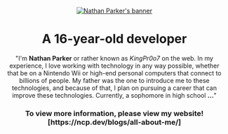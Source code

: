 <p align="center"><a href="https://ncp.dev" target="_blank"><img src="https://github.com/KingPr0o7/KingPr0o7/blob/main/nathanBanner.png" alt="Nathan Parker's banner"></a></p>
<h1 align="center">A 16-year-old developer</h1>

<p align="center">"I'm <b>Nathan Parker</b> or rather known as <i>KingPr0o7</i> on the web. In my experience, I love working with technology in any way possible, whether that be on a Nintendo Wii or high-end personal computers that connect to billions of people. My father was the one to introduce me to these technologies, and because of that, I plan on pursuing a career that can improve these technologies. Currently, a sophomore in high school <b>...</b>" </p>

<h3 align="center">To view more information, please view my website! [https://ncp.dev/blogs/all-about-me/]</h3>
